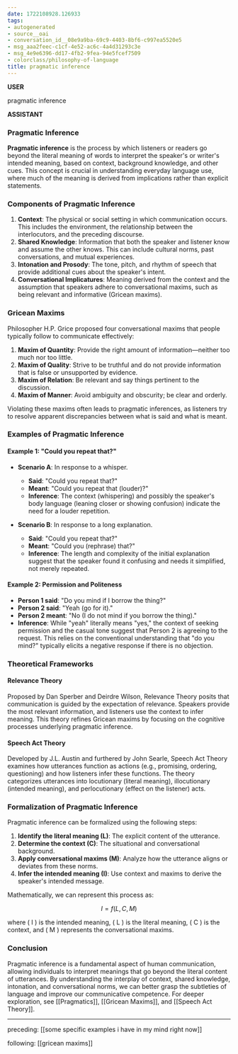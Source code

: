 ```yaml
---
date: 1722108928.126933
tags:
- autogenerated
- source__oai
- conversation_id__08e9a9ba-69c9-4403-8bf6-c997ea5520e5
- msg_aaa2feec-c1cf-4e52-ac6c-4a4d31293c3e
- msg_4e9e6396-dd17-4fb2-9fea-94e5fcef7509
- colorclass/philosophy-of-language
title: pragmatic inference
---
```


**USER**

pragmatic inference


**ASSISTANT**

### Pragmatic Inference

**Pragmatic inference** is the process by which listeners or readers go beyond the literal meaning of words to interpret the speaker's or writer's intended meaning, based on context, background knowledge, and other cues. This concept is crucial in understanding everyday language use, where much of the meaning is derived from implications rather than explicit statements.

### Components of Pragmatic Inference

1. **Context**: The physical or social setting in which communication occurs. This includes the environment, the relationship between the interlocutors, and the preceding discourse.
2. **Shared Knowledge**: Information that both the speaker and listener know and assume the other knows. This can include cultural norms, past conversations, and mutual experiences.
3. **Intonation and Prosody**: The tone, pitch, and rhythm of speech that provide additional cues about the speaker's intent.
4. **Conversational Implicatures**: Meaning derived from the context and the assumption that speakers adhere to conversational maxims, such as being relevant and informative (Gricean maxims).

### Gricean Maxims

Philosopher H.P. Grice proposed four conversational maxims that people typically follow to communicate effectively:
1. **Maxim of Quantity**: Provide the right amount of information—neither too much nor too little.
2. **Maxim of Quality**: Strive to be truthful and do not provide information that is false or unsupported by evidence.
3. **Maxim of Relation**: Be relevant and say things pertinent to the discussion.
4. **Maxim of Manner**: Avoid ambiguity and obscurity; be clear and orderly.

Violating these maxims often leads to pragmatic inferences, as listeners try to resolve apparent discrepancies between what is said and what is meant.

### Examples of Pragmatic Inference

#### Example 1: "Could you repeat that?"

- **Scenario A**: In response to a whisper.
  - **Said**: "Could you repeat that?"
  - **Meant**: "Could you repeat that (louder)?"
  - **Inference**: The context (whispering) and possibly the speaker's body language (leaning closer or showing confusion) indicate the need for a louder repetition.

- **Scenario B**: In response to a long explanation.
  - **Said**: "Could you repeat that?"
  - **Meant**: "Could you (rephrase) that?"
  - **Inference**: The length and complexity of the initial explanation suggest that the speaker found it confusing and needs it simplified, not merely repeated.

#### Example 2: Permission and Politeness

- **Person 1 said**: "Do you mind if I borrow the thing?"
- **Person 2 said**: "Yeah (go for it)."
- **Person 2 meant**: "No (I do not mind if you borrow the thing)."
- **Inference**: While "yeah" literally means "yes," the context of seeking permission and the casual tone suggest that Person 2 is agreeing to the request. This relies on the conventional understanding that "do you mind?" typically elicits a negative response if there is no objection.

### Theoretical Frameworks

#### Relevance Theory

Proposed by Dan Sperber and Deirdre Wilson, Relevance Theory posits that communication is guided by the expectation of relevance. Speakers provide the most relevant information, and listeners use the context to infer meaning. This theory refines Gricean maxims by focusing on the cognitive processes underlying pragmatic inference.

#### Speech Act Theory

Developed by J.L. Austin and furthered by John Searle, Speech Act Theory examines how utterances function as actions (e.g., promising, ordering, questioning) and how listeners infer these functions. The theory categorizes utterances into locutionary (literal meaning), illocutionary (intended meaning), and perlocutionary (effect on the listener) acts.

### Formalization of Pragmatic Inference

Pragmatic inference can be formalized using the following steps:
1. **Identify the literal meaning (L)**: The explicit content of the utterance.
2. **Determine the context (C)**: The situational and conversational background.
3. **Apply conversational maxims (M)**: Analyze how the utterance aligns or deviates from these norms.
4. **Infer the intended meaning (I)**: Use context and maxims to derive the speaker's intended message.

Mathematically, we can represent this process as:

$$ I = f(L, C, M) $$

where \( I \) is the intended meaning, \( L \) is the literal meaning, \( C \) is the context, and \( M \) represents the conversational maxims.

### Conclusion

Pragmatic inference is a fundamental aspect of human communication, allowing individuals to interpret meanings that go beyond the literal content of utterances. By understanding the interplay of context, shared knowledge, intonation, and conversational norms, we can better grasp the subtleties of language and improve our communicative competence. For deeper exploration, see [[Pragmatics]], [[Gricean Maxims]], and [[Speech Act Theory]].


---

preceding: [[some specific examples i have in my mind right now]]  


following: [[gricean maxims]]